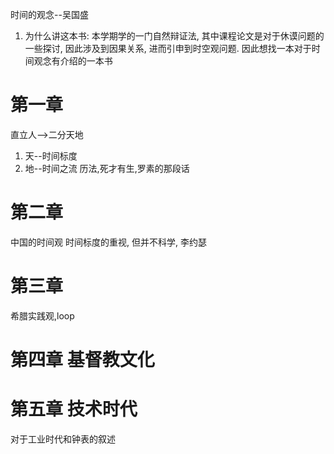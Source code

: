 时间的观念--吴国盛
1. 为什么讲这本书: 本学期学的一门自然辩证法, 其中课程论文是对于休谟问题的一些探讨, 因此涉及到因果关系, 进而引申到时空观问题. 因此想找一本对于时间观念有介绍的一本书
# 第一章
直立人-->二分天地
1. 天--时间标度
2. 地--时间之流
历法,死才有生,罗素的那段话
# 第二章
中国的时间观
时间标度的重视, 但并不科学, 李约瑟
# 第三章
希腊实践观,loop
# 第四章 基督教文化
# 第五章 技术时代
对于工业时代和钟表的叙述
